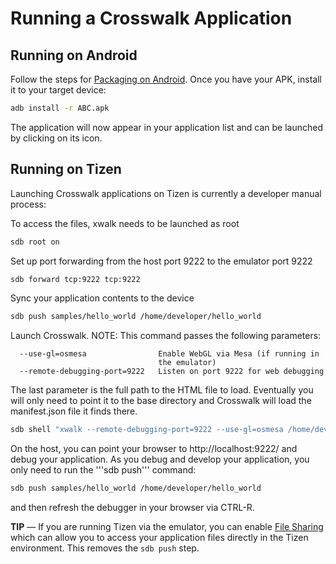 # Running a Crosswalk Application

## Running on Android
Follow the steps for [Packaging on 
Android](#documentation/building_an_application/packaging-for-android). 
Once you have your APK, install it to your target device:
```sh
adb install -r ABC.apk
```
The application will now appear in your application list and can be 
launched by clicking on its icon.

## Running on Tizen
Launching Crosswalk applications on Tizen is currently a 
developer manual process:

To access the files, xwalk needs to be launched as root
```sh
sdb root on
```

Set up port forwarding from the host port 9222 to the emulator port 9222
```sh
sdb forward tcp:9222 tcp:9222
```

Sync your application contents to the device
```sh
sdb push samples/hello_world /home/developer/hello_world
```

Launch Crosswalk. NOTE: This command passes the following parameters:
```
  --use-gl=osmesa                Enable WebGL via Mesa (if running in 
                                 the emulator)
  --remote-debugging-port=9222   Listen on port 9222 for web debugging
```

The last parameter is the full path to the HTML file to load. 
Eventually you will only need to point it to the base directory and 
Crosswalk will load the manifest.json file it finds there.
```sh
sdb shell "xwalk --remote-debugging-port=9222 --use-gl=osmesa /home/developer/hello_world/index.html"
```

On the host, you can point your browser to http://localhost:9222/ and debug your application. As you debug and develop your application, you only need to run the '''sdb push''' command:

```sh
sdb push samples/hello_world /home/developer/hello_world
```

and then refresh the debugger in your browser via CTRL-R.

**TIP** &mdash; If you are running Tizen via the emulator, you can enable [File Sharing](https://developer.tizen.org/help/index.jsp?topic=%2Forg.tizen.gettingstarted%2Fhtml%2Fdev_env%2Femulator_file_sharing.htm) which can allow you to access your application files directly in the Tizen environment. This removes the ```sdb push``` step.

